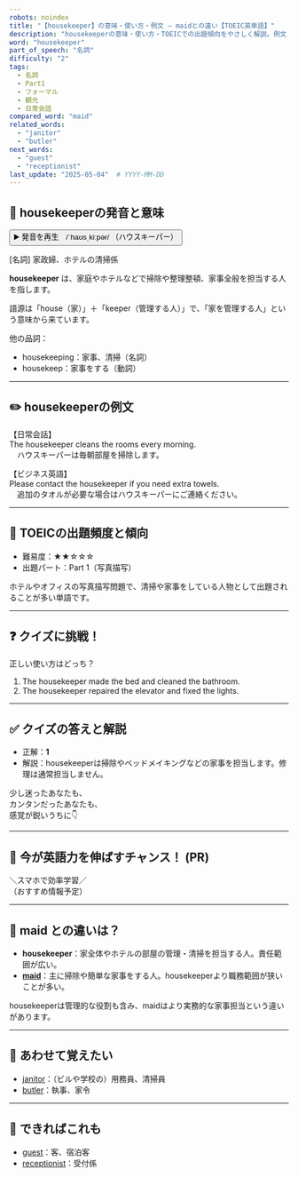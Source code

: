 ```yaml
---
robots: noindex
title: "【housekeeper】の意味・使い方・例文 ― maidとの違い【TOEIC英単語】"
description: "housekeeperの意味・使い方・TOEICでの出題傾向をやさしく解説。例文・クイズ付きでmaidとの違いもわかりやすく学べます。"
word: "housekeeper"
part_of_speech: "名詞"
difficulty: "2"
tags:
  - 名詞
  - Part1
  - フォーマル
  - 観光
  - 日常会話
compared_word: "maid"
related_words:
  - "janitor"
  - "butler"
next_words:
  - "guest"
  - "receptionist"
last_update: "2025-05-04"  # YYYY-MM-DD
---
```


## 🔰 housekeeperの発音と意味

<button class="play-audio" onclick="playTTS('housekeeper')">
  <span class="play-audio-main">
    ▶️ 発音を再生　/ˈhaʊsˌkiːpər/
  </span>
  <span class="play-audio-sub">
    （ハウスキーパー）
  </span>
</button>

[名詞] 家政婦、ホテルの清掃係

**housekeeper** は、家庭やホテルなどで掃除や整理整頓、家事全般を担当する人を指します。

語源は「house（家）」＋「keeper（管理する人）」で、「家を管理する人」という意味から来ています。

他の品詞：  
- housekeeping：家事、清掃（名詞）
- housekeep：家事をする（動詞）

---

## ✏️ housekeeperの例文

【日常会話】  
The housekeeper cleans the rooms every morning.  
　ハウスキーパーは毎朝部屋を掃除します。

【ビジネス英語】  
Please contact the housekeeper if you need extra towels.  
　追加のタオルが必要な場合はハウスキーパーにご連絡ください。

---

## 🎯 TOEICの出題頻度と傾向

- 難易度：★★☆☆☆
- 出題パート：Part 1（写真描写）

ホテルやオフィスの写真描写問題で、清掃や家事をしている人物として出題されることが多い単語です。

---

## ❓ クイズに挑戦！

正しい使い方はどっち？

1. The housekeeper made the bed and cleaned the bathroom.  
2. The housekeeper repaired the elevator and fixed the lights.

---

## ✅ クイズの答えと解説

- 正解：**1**
- 解説：housekeeperは掃除やベッドメイキングなどの家事を担当します。修理は通常担当しません。

少し迷ったあなたも、  
カンタンだったあなたも、  
感覚が鋭いうちに👇️

---

## 🚀 今が英語力を伸ばすチャンス！ (PR)

<div class="info-center">
＼スマホで効率学習／<br>  
（おすすめ情報予定）
</div>

---

## 🤔  maid との違いは？

- **housekeeper**：家全体やホテルの部屋の管理・清掃を担当する人。責任範囲が広い。
- **[maid](/word/maid/)**：主に掃除や簡単な家事をする人。housekeeperより職務範囲が狭いことが多い。

housekeeperは管理的な役割も含み、maidはより実務的な家事担当という違いがあります。

---

## 🧩 あわせて覚えたい

- [janitor](/word/janitor/)：（ビルや学校の）用務員、清掃員
- [butler](/word/butler/)：執事、家令

---

## 📖 できればこれも

- [guest](/word/guest/)：客、宿泊客
- [receptionist](/word/receptionist/)：受付係

<!-- cvid: aid06_bid05 -->
